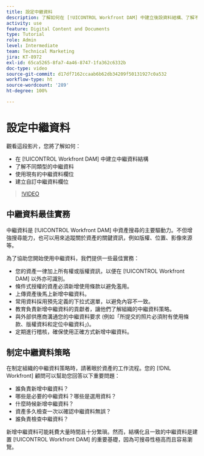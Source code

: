 ```yaml
---
title: 設定中繼資料
description: 了解如何在 [!UICONTROL Workfront DAM] 中建立後設資料結構、了解不同類型的後設資料、使用現有的後設資料欄位等。
activity: use
feature: Digital Content and Documents
type: Tutorial
role: Admin
level: Intermediate
team: Technical Marketing
jira: KT-8972
exl-id: 65ca5265-8fa7-4a46-8747-1fa362c6332b
doc-type: video
source-git-commit: d17df7162ccaab6b62db34209f50131927c0a532
workflow-type: ht
source-wordcount: '289'
ht-degree: 100%

---
```


# 設定中繼資料

觀看這段影片，您將了解如何：

* 在 [!UICONTROL Workfront DAM] 中建立中繼資料結構
* 了解不同類型的中繼資料
* 使用現有的中繼資料欄位
* 建立自訂中繼資料欄位

>[!VIDEO](https://video.tv.adobe.com/v/335235/?quality=12&learn=on&enablevpops)

## 中繼資料最佳實務

中繼資料是 [!UICONTROL Workfront DAM] 中資產搜尋的主要驅動力。不但增強搜尋能力，也可以用來追蹤關於資產的關鍵資訊，例如版權、位置、影像來源等。

為了協助您開始使用中繼資料，我們提供一些最佳實務：

* 您的資產一律加上所有權或版權資訊，以便在 [!UICONTROL Workfront DAM] 以外亦可識別。
* 條件式授權的資產必須新增使用條款以避免濫用。
* 上傳資產後馬上新增中繼資料。
* 常用資料採用預先定義的下拉式選單，以避免內容不一致。
* 教育負責新增中繼資料的貢獻者，讓他們了解組織的中繼資料策略。
* 與外部供應商溝通您的中繼資料要求 (例如「所提交的照片必須附有使用條款、版權資料和定位中繼資料」)。
* 定期進行稽核，確保使用正確方式新增中繼資料。

## 制定中繼資料策略

在制定組織的中繼資料策略時，請著眼於資產的工作流程。您的 [!DNL Workfront] 顧問可以幫助您回答以下重要問題：

* 誰負責新增中繼資料？
* 哪些是必要的中繼資料？哪些是選用資料？
* 什麼時候新增中繼資料？
* 資產多久檢查一次以確認中繼資料無誤？
* 誰負責檢查中繼資料？

新增中繼資料可能耗費大量時間且十分繁瑣。然而，結構化且一致的中繼資料是建置 [!UICONTROL Workfront DAM] 的重要基礎，因為可搜尋性極高而且容易瀏覽。
